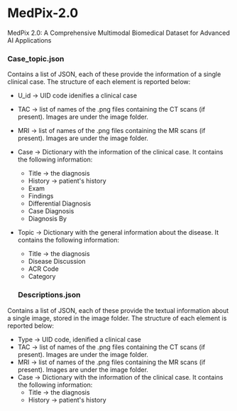 # MedPix-2.0
MedPix 2.0: A Comprehensive Multimodal Biomedical Dataset for Advanced AI Applications

### Case_topic.json
Contains a list of JSON, each of these provide the information of a single clinical case.
The structure of each element is reported below:

- U_id -> UID code idenifies a clinical case
- TAC -> list of names of the .png files containing the CT scans (if present). Images are under the image folder. 
- MRI -> list of names of the .png files containing the MR scans (if present). Images are under the image folder. 
- Case -> Dictionary with the information of the clinical case. It contains the following information:
  *   Title -> the diagnosis
  *   History -> patient's history
  *   Exam
  *   Findings
  *   Differential Diagnosis
  *   Case Diagnosis
  *   Diagnosis By
  
- Topic -> Dictionary with the general information about the disease. It contains the following information:
  *  Title -> the diagnosis
  *  Disease Discussion
  *  ACR Code
  *  Category

  ### Descriptions.json
Contains a list of JSON, each of these provide the textual information about a single image, stored in the image folder.
The structure of each element is reported below:

- Type -> UID code, idenified a clinical case
- TAC -> list of names of the .png files containing the CT scans (if present). Images are under the image folder. 
- MRI -> list of names of the .png files containing the MR scans (if present). Images are under the image folder. 
- Case -> Dictionary with the information of the clinical case. It contains the following information:
  *   Title -> the diagnosis
  *   History -> patient's history
